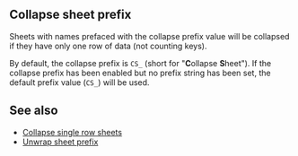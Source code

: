 Collapse sheet prefix
---------------------
Sheets with names prefaced with the collapse prefix value will be collapsed if they have only one row of data (not counting keys).

By default, the collapse prefix is `CS_` (short for "**C**ollapse **S**heet"). If the collapse prefix has been enabled but no prefix string has been set, the default prefix value (`CS_`) will be used.

See also
--------
- [Collapse single row sheets](collapsesinglerowsheets.md)
- [Unwrap sheet prefix](unwrapprefix.md)
